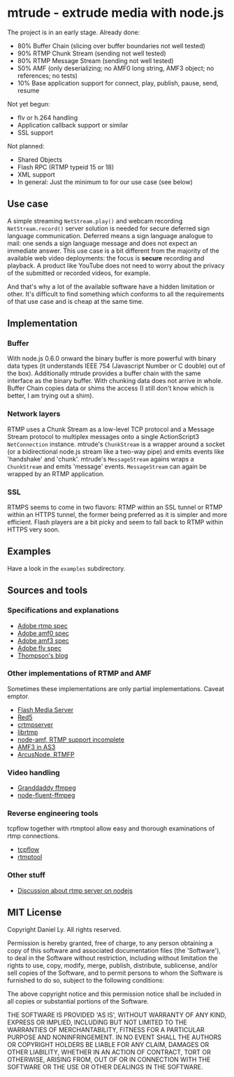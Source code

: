 # mtrude - extrude media with node.js

The project is in an early stage. Already done:

- 80% Buffer Chain (slicing over buffer boundaries not well tested)
- 90% RTMP Chunk Stream (sending not well tested)
- 80% RTMP Message Stream (sending not well tested)
- 50% AMF (only deserializing; no AMF0 long string, AMF3 object; no
  references; no tests)
- 10% Base application support for connect, play, publish, pause, send, resume

Not yet begun:

- flv or h.264 handling
- Application callback support or similar
- SSL support

Not planned:

- Shared Objects
- Flash RPC (RTMP typeid 15 or 18)
- XML support
- In general: Just the minimum to for our use case (see below)

## Use case

A simple streaming `NetStream.play()` and webcam recording `NetStream.record()`
server solution is needed for secure deferred sign language communication. Deferred means
a sign language analogue to mail: one sends a sign language message and does not expect
an immediate answer. This use case is a bit different from the majority of the available
web video deployments: the focus is **secure** recording and playback. A product like
YouTube does not need to worry about the privacy of the submitted or recorded videos,
for example.

And that's why a lot of the available software have a hidden limitation or other. It's
difficult to find something which conforms to all the requirements of that use case and
is cheap at the same time.

## Implementation

### Buffer

With node.js 0.6.0 onward the binary buffer is more powerful with binary data types (it
understands IEEE 754 (Javascript Number or C double) out of the box). Additionally mtrude
provides a buffer chain with the same interface as the binary buffer. With chunking data
does not arrive in whole. Buffer Chain copies data or shims the access (I still don't
know which is better, I am trying out a shim).

### Network layers

RTMP uses a Chunk Stream as a low-level TCP protocol and a Message Stream protocol
to multiplex messages onto a single ActionScript3 `NetConnection` instance.
mtrude's `ChunkStream` is a wrapper around a socket (or a bidirectional node.js
stream like a two-way pipe) and emits events like 'handshake' and 'chunk'.
mtrude's `MessageStream` agains wraps a `ChunkStream` and
emits 'message' events. `MessageStream` can again be wrapped by an RTMP
application.

### SSL

RTMPS seems to come in two flavors: RTMP within an SSL tunnel or RTMP within an HTTPS
tunnel, the former being preferred as it is simpler and more efficient. Flash players
are a bit picky and seem to fall back to RTMP within HTTPS very soon.

## Examples

Have a look in the `examples` subdirectory.

## Sources and tools

### Specifications and explanations

- [Adobe rtmp spec](http://wwwimages.adobe.com/www.adobe.com/content/dam/Adobe/en/devnet/rtmp/pdf/rtmp_specification_1.0.pdf)
- [Adobe amf0 spec](http://opensource.adobe.com/wiki/download/attachments/1114283/amf0_spec_121207.pdf)
- [Adobe amf3 spec](http://opensource.adobe.com/wiki/download/attachments/1114283/amf3_spec_05_05_08.pdf)
- [Adobe flv spec](http://download.macromedia.com/f4v/video_file_format_spec_v10_1.pdf)
- [Thompson's blog](http://thompsonng.blogspot.com/2010/10/rtmp-part-1.html)

### Other implementations of RTMP and AMF

Sometimes these implementations are only partial implementations. Caveat emptor.

- [Flash Media Server](http://www.adobe.com/products/flashmediaserver/)
- [Red5](http://red5.org)
- [crtmpserver](http://rtmpd.com)
- [librtmp](http://coderepos.org/share/browser/lang/c/librtmp/rtmp.c)
- [node-amf, RTMP support incomplete](http://timwhitlock.info/blog/2010/08/07/node-amf-and-node-rtmp)
- [AMF3 in AS3](http://cvlib.googlecode.com/svn-history/r3/trunk/as3/com/coursevector/amf/AMF3.as)
- [ArcusNode, RTMFP](https://github.com/OpenRTMFP/ArcusNode)

### Video handling

- [Granddaddy ffmpeg](http://ffmpeg.org)
- [node-fluent-ffmpeg](https://github.com/schaermu/node-fluent-ffmpeg)

### Reverse engineering tools

tcpflow together with rtmptool allow easy and thorough examinations of rtmp connections.

- [tcpflow](http://afflib.org/software/tcpflow)
- [rtmptool](https://bitbucket.org/intgr/rtmptool)
 
### Other stuff

- [Discussion about rtmp server on nodejs](https://groups.google.com/forum/#!topic/nodejs/KUb_v4ZxWPE)

## MIT License

 Copyright Daniel Ly. All rights reserved.

 Permission is hereby granted, free of charge, to any person obtaining
 a copy of this software and associated documentation files (the
 'Software'), to deal in the Software without restriction, including
 without limitation the rights to use, copy, modify, merge, publish,
 distribute, sublicense, and/or sell copies of the Software, and to
 permit persons to whom the Software is furnished to do so, subject to
 the following conditions:

 The above copyright notice and this permission notice shall be
 included in all copies or substantial portions of the Software.

 THE SOFTWARE IS PROVIDED 'AS IS', WITHOUT WARRANTY OF ANY KIND,
 EXPRESS OR IMPLIED, INCLUDING BUT NOT LIMITED TO THE WARRANTIES OF
 MERCHANTABILITY, FITNESS FOR A PARTICULAR PURPOSE AND NONINFRINGEMENT.
 IN NO EVENT SHALL THE AUTHORS OR COPYRIGHT HOLDERS BE LIABLE FOR ANY
 CLAIM, DAMAGES OR OTHER LIABILITY, WHETHER IN AN ACTION OF CONTRACT,
 TORT OR OTHERWISE, ARISING FROM, OUT OF OR IN CONNECTION WITH THE
 SOFTWARE OR THE USE OR OTHER DEALINGS IN THE SOFTWARE.